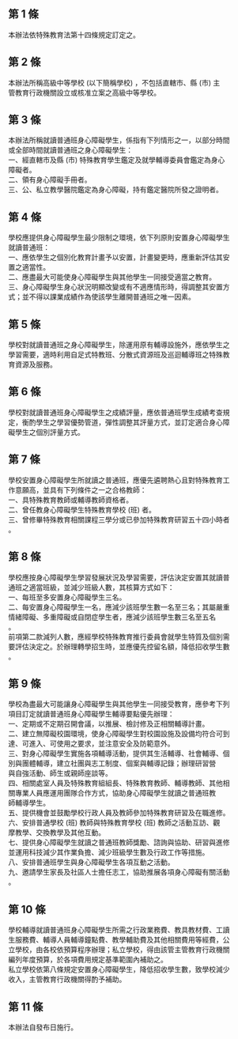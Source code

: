第 1 條
-------
本辦法依特殊教育法第十四條規定訂定之。

第 2 條
-------
本辦法所稱高級中等學校 (以下簡稱學校) ，不包括直轄市、縣 (市) 主  
管教育行政機關設立或核准立案之高級中等學校。

第 3 條
-------
本辦法所稱就讀普通班身心障礙學生，係指有下列情形之一，以部分時間  
或全部時間就讀普通班之身心障礙學生：  
一、經直轄市及縣 (市) 特殊教育學生鑑定及就學輔導委員會鑑定為身心  
    障礙者。  
二、領有身心障礙手冊者。  
三、公、私立教學醫院鑑定為身心障礙，持有鑑定醫院所發之證明者。

第 4 條
-------
學校應提供身心障礙學生最少限制之環境，依下列原則安置身心障礙學生  
就讀普通班：  
一、應依學生之個別化教育計畫予以安置，計畫變更時，應重新評估其安  
    置之適當性。  
二、應盡最大可能使身心障礙學生與其他學生一同接受適當之教育。  
三、身心障礙學生身心狀況明顯改變或有不適應情形時，得調整其安置方  
    式；並不得以課業成績作為使該學生離開普通班之唯一因素。

第 5 條
-------
學校對就讀普通班之身心障礙學生，除運用原有輔導設施外，應依學生之  
學習需要，適時利用自足式特教班、分散式資源班及巡迴輔導班之特殊教  
育資源及服務。

第 6 條
-------
學校對就讀普通班身心障礙學生之成績評量，應依普通班學生成績考查規  
定，衡酌學生之學習優勢管道，彈性調整其評量方式，並訂定適合身心障  
礙學生之個別評量方式。

第 7 條
-------
學校安置身心障礙學生所就讀之普通班，應優先遴聘熱心且對特殊教育工  
作意願高，並具有下列條件之一之合格教師：  
一、具特殊教育教師或輔導教師資格者。  
二、曾任教身心障礙學生特殊教育學校 (班) 者。  
三、曾修畢特殊教育相關課程三學分或已參加特殊教育研習五十四小時者  
    。

第 8 條
-------
學校應按身心障礙學生學習發展狀況及學習需要，評估決定安置其就讀普  
通班之適當班級，並減少班級人數，其核算方式如下：  
一、每班至多安置身心障礙學生三名。  
二、每安置身心障礙學生一名，應減少該班學生數一名至三名；其屬嚴重  
    情緒障礙、多重障礙或自閉症學生者，應減少該班學生數三名至五名  
    。  
前項第二款減列人數，應經學校特殊教育推行委員會就學生特質及個別需  
要評估決定之。於辦理轉學招生時，並應優先控留名額，降低招收學生數  
。

第 9 條
-------
學校為盡最大可能讓身心障礙學生與其他學生一同接受教育，應參考下列  
項目訂定就讀普通班身心障礙學生輔導要點優先辦理：  
一、定期或不定期召開會議，以推展、檢討修及正相關輔導計畫。  
二、建立無障礙校園環境，使身心障礙學生對校園設施及設備均符合可到  
    達、可進入、可使用之要求，並注意安全及防範意外。  
三、對身心障礙學生實施各項輔導活動，提供其生活輔導、社會輔導、個  
    別與團體輔導，建立社團與志工制度、個案與輔導記錄；辦理研習營  
    與自強活動、師生或親師座談等。  
四、相關處室人員及特殊教育組組長、特殊教育教師、輔導教師、其他相  
    關專業人員應運用團隊合作方式，協助身心障礙學生就讀之普通班教  
    師輔導學生。  
五、提供機會並鼓勵學校行政人員及教師參加特殊教育研習及在職進修。  
六、安排普通學校 (班) 教師與特殊教育學校 (班) 教師之活動互訪、觀  
    摩教學、交換教學及其他互動。  
七、提供身心障礙學生就讀之普通班教師獎勵、諮詢與協助、研習與進修  
    並運用科技減少其作業負擔、減少班級學生數及行政工作等措施。  
八、安排普通班學生與身心障礙學生各項互動之活動。  
九、邀請學生家長及社區人士擔任志工，協助推展各項身心障礙有關活動  
    。

第 10 條
--------
學校輔導就讀普通班身心障礙學生所需之行政業務費、教具教材費、工讀  
生服務費、輔導人員輔導鐘點費、教學輔助費及其他相關費用等經費，公  
立學校，由各校依預算程序辦理；私立學校，得由該管主管教育行政機關  
編列年度預算，於各項費用規定基準範圍內補助之。  
私立學校依第八條規定安置身心障礙學生，降低招收學生數，致學校減少  
收入，主管教育行政機關得酌予補助。

第 11 條
--------
本辦法自發布日施行。

